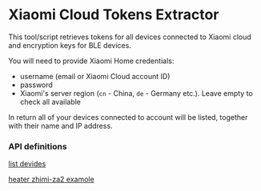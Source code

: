 # Xiaomi Cloud Tokens Extractor

This tool/script retrieves tokens for all devices connected to Xiaomi cloud and encryption keys for BLE devices.

You will need to provide Xiaomi Home credentials:
- username (email or Xiaomi Cloud account ID)
- password
- Xiaomi's server region (`cn` - China, `de` - Germany etc.). Leave empty to check all available

In return all of your devices connected to account will be listed, together with their name and IP address.



### API definitions
[list devides](https://miot-spec.org/miot-spec-v2/instances)

[heater zhimi-za2 examole](https://miot-spec.org/miot-spec-v2/instance?type=urn:miot-spec-v2:device:heater:0000A01A:zhimi-za2:1)
